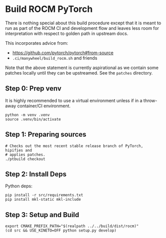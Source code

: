 # Build ROCM PyTorch

There is nothing special about this build procedure except that it is meant
to run as part of the ROCM CI and development flow and leaves less room for
interpretation with respect to golden path in upstream docs.

This incorporates advice from:

- https://github.com/pytorch/pytorch#from-source
- `.ci/manywheel/build_rocm.sh` and friends

Note that the above statement is currently aspirational as we contain some
patches locally until they can be upstreamed. See the `patches` directory.

## Step 0: Prep venv

It is highly recommended to use a virtual environment unless if in a throw-away
container/CI environment.

```
python -m venv .venv
source .venv/bin/activate
```

## Step 1: Preparing sources

```
# Checks out the most recent stable release branch of PyTorch, hipifies and
# applies patches.
./ptbuild checkout
```

## Step 2: Install Deps

Python deps:

```
pip install -r src/requirements.txt
pip install mkl-static mkl-include
```

## Step 3: Setup and Build

```
export CMAKE_PREFIX_PATH="$(realpath ../../build/dist/rocm)"
(cd src && USE_KINETO=OFF python setup.py develop)
```
